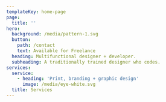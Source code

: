 ```yaml
---
templateKey: home-page
page:
  title: ''
hero:
  background: /media/pattern-1.svg
  button:
    path: /contact
    text: Available for Freelance
  heading: Multifunctional designer + developer.
  subheading: A traditionally trained designer who codes.
services:
  service:
    - heading: 'Print, branding + graphic design'
      image: /media/eye-white.svg
  title: Services
---
```


